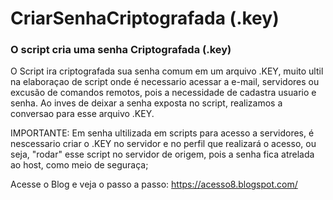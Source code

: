 # CriarSenhaCriptografada (.key)

### O script cria uma senha Criptografada (.key) ### 

O Script ira criptografada sua senha comum em um arquivo .KEY, muito ultil na elaboraçao de script onde é necessario acessar a e-mail, servidores ou excusão de comandos remotos, pois a necessidade de cadastra usuario e senha. Ao inves de deixar a senha exposta no script, realizamos a conversao para esse arquivo .KEY.

IMPORTANTE: Em senha ultilizada em scripts para acesso a servidores, é nescessario criar o .KEY no servidor e no perfil que realizará o acesso, ou seja, "rodar" esse script no servidor de origem, pois a senha fica atrelada ao host, como meio de seguraça; 

Acesse o Blog e veja o passo a passo: 
https://acesso8.blogspot.com/
